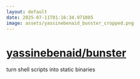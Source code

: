 ```yaml
---
layout: default
date: 2025-07-11T01:16:34.971085
image: assets/yassinebenaid_bunster_cropped.png
---
```


# [yassinebenaid/bunster](https://github.com/yassinebenaid/bunster)

turn shell scripts into static binaries
